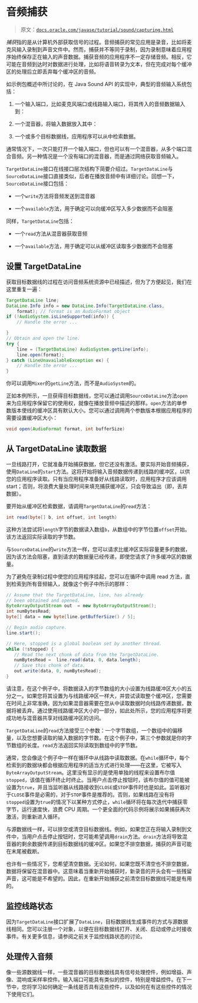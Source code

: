 # 音频捕获

> 原文：[`docs.oracle.com/javase/tutorial/sound/capturing.html`](https://docs.oracle.com/javase/tutorial/sound/capturing.html)

*捕获*指的是从计算机外部获取信号的过程。音频捕获的常见应用是录音，比如将麦克风输入录制到声音文件中。然而，捕获并不等同于录制，因为录制意味着应用程序始终保存正在输入的声音数据。捕获音频的应用程序不一定存储音频。相反，它可能在音频到达时对数据进行处理，比如将语音转录为文本，但在完成对每个缓冲区的处理后立即丢弃每个缓冲区的音频。

如示例包概述中所讨论的，在 Java Sound API 的实现中，典型的音频输入系统包括：

1.  一个输入端口，比如麦克风端口或线路输入端口，将其传入的音频数据输入到：

1.  一个混音器，将输入数据放入其中：

1.  一个或多个目标数据线，应用程序可以从中检索数据。

通常情况下，一次只能打开一个输入端口，但也可以有一个混音器，从多个端口混合音频。另一种情况是一个没有端口的混音器，而是通过网络获取音频输入。

`TargetDataLine`接口在线接口层次结构下简要介绍过。`TargetDataLine`与`SourceDataLine`接口直接类似，后者在播放音频中有详细讨论。回想一下，`SourceDataLine`接口包括：

+   一个`write`方法将音频发送到混音器

+   一个`available`方法，用于确定可以向缓冲区写入多少数据而不会阻塞

同样，`TargetDataLine`包括：

+   一个`read`方法从混音器获取音频

+   一个`available`方法，用于确定可以从缓冲区读取多少数据而不会阻塞

## 设置 TargetDataLine

获取目标数据线的过程在访问音频系统资源中已经描述，但为了方便起见，我们在这里重复一遍：

```java
TargetDataLine line;
DataLine.Info info = new DataLine.Info(TargetDataLine.class, 
    format); // format is an AudioFormat object
if (!AudioSystem.isLineSupported(info)) {
    // Handle the error ... 

}
// Obtain and open the line.
try {
    line = (TargetDataLine) AudioSystem.getLine(info);
    line.open(format);
} catch (LineUnavailableException ex) {
    // Handle the error ... 
}

```

你可以调用`Mixer`的`getLine`方法，而不是`AudioSystem`的。

正如本例所示，一旦获得目标数据线，您可以通过调用`SourceDataLine`方法`open`来为应用程序保留它的使用权，就像在播放音频中描述的那样。`open`方法的单参数版本使线的缓冲区具有默认大小。您可以通过调用两个参数版本根据应用程序的需要设置缓冲区大小：

```java
void open(AudioFormat format, int bufferSize)

```

## 从 TargetDataLine 读取数据

一旦线路打开，它就准备开始捕获数据，但它还没有激活。要实际开始音频捕获，使用`DataLine`的`start`方法。这将开始将输入音频数据传递到线路的缓冲区，以供您的应用程序读取。只有当应用程序准备好从线路读取时，应用程序才应该调用 start；否则，将浪费大量处理时间来填充捕获缓冲区，只会导致溢出（即，丢弃数据）。

要开始从缓冲区检索数据，请调用`TargetDataLine`的`read`方法：

```java
int read(byte[] b, int offset, int length)

```

这种方法尝试将`length`字节的数据读入数组`b`，从数组中的字节位置`offset`开始。该方法返回实际读取的字节数。

与`SourceDataLine`的`write`方法一样，您可以请求比缓冲区实际容量更多的数据，因为该方法会阻塞，直到请求的数据量已经传递，即使您请求了许多缓冲区的数据量。

为了避免在录制过程中使您的应用程序挂起，您可以在循环中调用 read 方法，直到检索到所有音频输入，就像这个例子中所示的那样：

```java
// Assume that the TargetDataLine, line, has already
// been obtained and opened.
ByteArrayOutputStream out  = new ByteArrayOutputStream();
int numBytesRead;
byte[] data = new byte[line.getBufferSize() / 5];

// Begin audio capture.
line.start();

// Here, stopped is a global boolean set by another thread.
while (!stopped) {
   // Read the next chunk of data from the TargetDataLine.
   numBytesRead =  line.read(data, 0, data.length);
   // Save this chunk of data.
   out.write(data, 0, numBytesRead);
}     

```

请注意，在这个例子中，将数据读入的字节数组的大小设置为线路缓冲区大小的五分之一。如果您将其设置为与线路缓冲区一样大，并尝试读取整个缓冲区，您需要在时间上非常准确，因为如果混音器需要在您从中读取数据时向线路传递数据，数据将被丢弃。通过使用线路缓冲区大小的一部分，如此处所示，您的应用程序将更成功地与混音器共享对线路缓冲区的访问。

`TargetDataLine`的`read`方法接受三个参数：一个字节数组，一个数组中的偏移量，以及您想要读取的输入数据的字节数。在这个例子中，第三个参数就是你的字节数组的长度。`read`方法返回实际读取到数组中的字节数。

通常，您会像这个例子中一样在循环中从线路中读取数据。在`while`循环中，每个检索到的数据块都会根据应用程序的适当方式进行处理——在这里，它被写入`ByteArrayOutputStream`。这里没有显示的是使用单独的线程来设置布尔值`stopped`，该值在循环终止时终止。当用户点击停止按钮时，该布尔值的值可能被设置为`true`，并且当监听器从线路接收到`CLOSE`或`STOP`事件时也是如此。监听器对于`CLOSE`事件是必需的，对于`STOP`事件是推荐的。否则，如果线路在没有将`stopped`设置为`true`的情况下以某种方式停止，`while`循环将在每次迭代中捕获零字节，运行速度快，浪费 CPU 周期。一个更全面的代码示例将展示如果捕获再次激活，则重新进入循环。

与源数据线一样，可以排空或清空目标数据线。例如，如果您正在将输入录制到文件中，当用户点击停止按钮时，您可能希望调用`drain`方法。`drain`方法将导致混音器的剩余数据传递到目标数据线的缓冲区。如果您不排空数据，捕获的声音可能在末尾被截断。

也许有一些情况下，您希望清空数据。无论如何，如果您既不清空也不排空数据，数据将保留在混音器中。这意味着当重新开始捕获时，新录音的开头会有一些残留声音，这可能是不希望的。因此，在重新开始捕获之前清空目标数据线可能是有用的。

## 监控线路状态

因为`TargetDataLine`接口扩展了`DataLine`，目标数据线生成事件的方式与源数据线相同。您可以注册一个对象，以便在目标数据线打开、关闭、启动或停止时接收事件。有关更多信息，请参阅之前关于监控线路状态的讨论。

## 处理传入音频

像一些源数据线一样，一些混音器的目标数据线具有信号处理控件，例如增益、声像、混响或采样率控件。输入端口可能具有类似的控件，特别是增益控件。在下一节中，您将学习如何确定一条线是否具有这些控件，以及如何在有这些控件的情况下使用它们。
